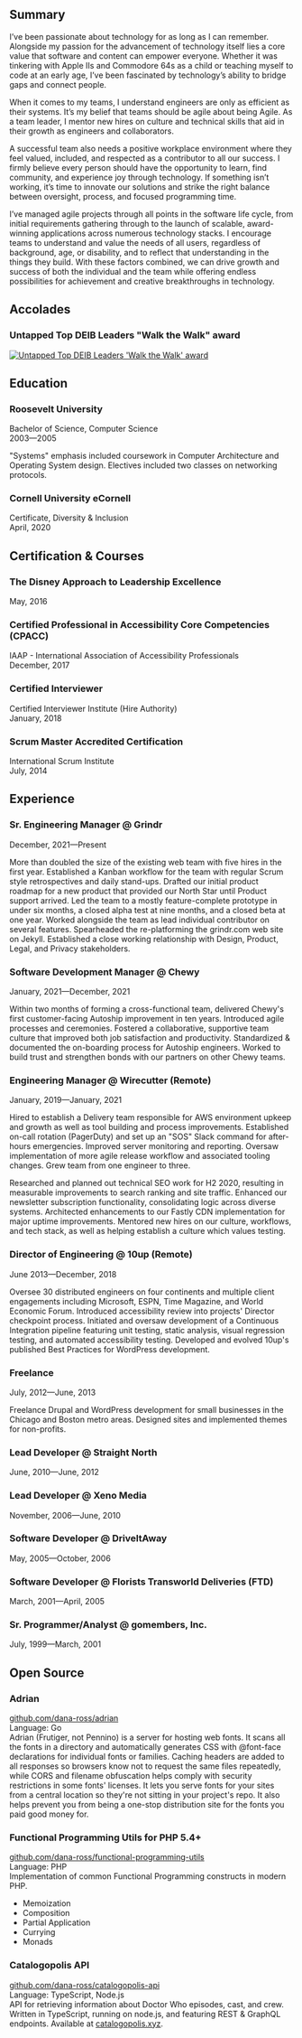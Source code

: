 ## Summary

I’ve been passionate about technology for as long as I can remember. Alongside my passion for the advancement of technology itself lies a core value that software and content can empower everyone. Whether it was tinkering with Apple IIs and Commodore 64s as a child or teaching myself to code at an early age, I’ve been fascinated by technology’s ability to bridge gaps and connect people.

When it comes to my teams, I understand engineers are only as efficient as their systems. It’s my belief that teams should be agile about being Agile. As a team leader, I mentor new hires on culture and technical skills that aid in their growth as engineers and collaborators.

A successful team also needs a positive workplace environment where they feel valued, included, and respected as a contributor to all our success. I firmly believe every person should have the opportunity to learn, find community, and experience joy through technology. If something isn’t working, it’s time to innovate our solutions and strike the right balance between oversight, process, and focused programming time.

I’ve managed agile projects through all points in the software life cycle, from initial requirements gathering through to the launch of scalable, award-winning applications across numerous technology stacks. I encourage teams to understand and value the needs of all users, regardless of background, age, or disability, and to reflect that understanding in the things they build. With these factors combined, we can drive growth and success of both the individual and the team while offering endless possibilities for achievement and creative breakthroughs in technology.

## Accolades

### Untapped Top DEIB Leaders "Walk the Walk" award

<div>
    <a href="https://www.untapped.io/blog/untapped-top-deib-leaders-of-2022">
        <img src="${baseURL}images/untapped-deib-top-100-2022.jpg" alt="Untapped Top DEIB Leaders &apos;Walk the Walk&apos; award">
    </a>
</div>

## Education

### Roosevelt University

Bachelor of Science, Computer Science  
2003—2005

"Systems" emphasis included coursework in Computer Architecture and Operating System design. Electives included two classes on networking protocols.

### Cornell University eCornell

Certificate, Diversity & Inclusion  
April, 2020

## Certification & Courses

### The Disney Approach to Leadership Excellence

May, 2016

### Certified Professional in Accessibility Core Competencies (CPACC)

IAAP - International Association of Accessibility Professionals  
December, 2017

### Certified Interviewer

Certified Interviewer Institute (Hire Authority)  
January, 2018

### Scrum Master Accredited Certification

International Scrum Institute  
July, 2014

## Experience

### Sr. Engineering Manager @ Grindr

December, 2021—Present

More than doubled the size of the existing web team with five hires in the first year. Established a Kanban workflow for the team with regular Scrum style retrospectives and daily stand-ups. Drafted our initial product roadmap for a new product that provided our North Star until Product support arrived. Led the team to a mostly feature-complete prototype in under six months, a closed alpha test at nine months, and a closed beta at one year. Worked alongside the team as lead individual contributor on several features. Spearheaded the re-platforming the grindr.com web site on Jekyll. Established a close working relationship with Design, Product, Legal, and Privacy stakeholders.

### Software Development Manager @ Chewy

January, 2021—December, 2021

Within two months of forming a cross-functional team, delivered Chewy's first customer-facing Autoship improvement in ten years. Introduced agile processes and ceremonies. Fostered a collaborative, supportive team culture that improved both job satisfaction and productivity. Standardized & documented the on-boarding process for Autoship engineers. Worked to build trust and strengthen bonds with our partners on other Chewy teams.

### Engineering Manager @ Wirecutter (Remote)

January, 2019—January, 2021

Hired to establish a Delivery team responsible for AWS environment upkeep and growth as well as tool building and process improvements. Established on-call rotation (PagerDuty) and set up an "SOS" Slack command for after-hours emergencies. Improved server monitoring and reporting. Oversaw implementation of more agile release workflow and associated tooling changes. Grew team from one engineer to three.

Researched and planned out technical SEO work for H2 2020, resulting in measurable improvements to search ranking and site traffic. Enhanced our newsletter subscription functionality, consolidating logic across diverse systems. Architected enhancements to our Fastly CDN implementation for major uptime improvements. Mentored new hires on our culture, workflows, and tech stack, as well as helping establish a culture which values testing.

### Director of Engineering @ 10up (Remote)

June 2013—December, 2018

Oversee 30 distributed engineers on four continents and multiple client engagements including Microsoft, ESPN, Time Magazine, and World Economic Forum. Introduced accessibility review into projects' Director checkpoint process. Initiated and oversaw development of a Continuous Integration pipeline featuring unit testing, static analysis, visual regression testing, and automated accessibility testing. Developed and evolved 10up's published Best Practices for WordPress development.

### Freelance

July, 2012—June, 2013

Freelance Drupal and WordPress development for small businesses in the Chicago and Boston metro areas. Designed sites and implemented themes for non-profits.

### Lead Developer @ Straight North

June, 2010—June, 2012

### Lead Developer @ Xeno Media

November, 2006—June, 2010

### Software Developer @ DriveItAway

May, 2005—October, 2006

### Software Developer @ Florists Transworld Deliveries (FTD)

March, 2001—April, 2005

### Sr. Programmer/Analyst @ gomembers, Inc.

July, 1999—March, 2001

## Open Source

### Adrian

[github.com/dana-ross/adrian](https://github.com/dana-ross/adrian)  
Language: Go  
Adrian (Frutiger, not Pennino) is a server for hosting web fonts. It scans all the fonts in a directory and automatically generates CSS with @font-face declarations for individual fonts or families. Caching headers are added to all responses so browsers know not to request the same files repeatedly, while CORS and filename obfuscation helps comply with security restrictions in some fonts' licenses.
It lets you serve fonts for your sites from a central location so they're not sitting in your project's repo. It also helps prevent you from being a one-stop distribution site for the fonts you paid good money for.

### Functional Programming Utils for PHP 5.4+

[github.com/dana-ross/functional-programming-utils](https://github.com/dana-ross/functional-programming-utils)  
Language: PHP  
Implementation of common Functional Programming constructs in modern PHP.

- Memoization
- Composition
- Partial Application
- Currying
- Monads

### Catalogopolis API

[github.com/dana-ross/catalogopolis-api](https://github.com/dana-ross/catalogopolis-api)  
Language: TypeScript, Node.js  
API for retrieving information about Doctor Who episodes, cast, and crew. Written in TypeScript, running on node.js, and featuring REST & GraphQL endpoints. Available at [catalogopolis.xyz](https://api.catalogopolis.xyz/).
